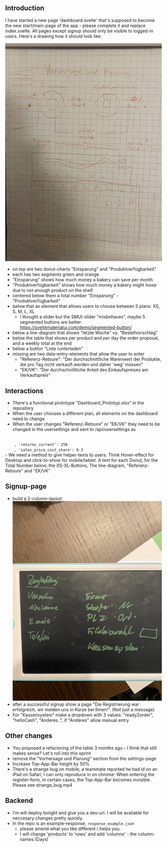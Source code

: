 
## Introduction

I have started a new page 'dashboard.svelte' that's supposed to become the new start/main-page of the  app - please complete it and replace index.svelte. All pages except signup should only be visible to logged-in users. Here's a drawing how it should look like:

![dashboard sketch](./sketch.jpeg)

- on top are two donut-charts "Einsparung" and "Produktverfügbarkeit"
- each has two segments green and orange
- "Einsparung" shows how much money a bakery can save per month
- "Produktverfügbarkeit" shows how much money a bakery might loose due to not enough product on the shelf
- centered below them a total number "Einsparung" - "Produktverfügbarkeit"
- below that an element that allows users to choose between 5 plans: XS, S, M, L, XL
   - I thought a slider but the SMUI-slider "misbehaves", maybe 5 segmented buttons are better: https://sveltematerialui.com/demo/segmented-button/
- below a line-diagram that shows "letzte Woche" vs. "Bestellvorschlag"
- below the table that shows per product and per day the order proposal, and a weekly total at the end
- below a button "Liste runterladen"
- missing are two data-entry-elements that allow the user to enter
  - "Referenz-Retoure": "Der durchschnittliche Warenwert der Produkte, die pro Tag nicht verkauft werden und daher 'weg' müssen"
  - "EK/VK": "Der durchschnittliche Anteil des Einkaufspreises am Verkaufspreis"

## Interactions

- There's a functional prototype "Dashboard_Prototyp.xlsx" in the repository
- When the user chooses a different plan, all elements on the dashboard need to change
- When the user changes "Referenz-Retoure" or "EK/VK" they need to be changed in the usersettings and sent to /api/usersettings as 
<code>
    , 'returns_current': 250
    , 'sales_price_cost_share': 0.3
</code>
- We need a method to give helper-texts to users. Think Hover-effect for Desktop and click-to-show for mobile/tablet. A text for each Donut, for the Total Number below, the XS-XL-Buttons, The line-diagram, "Referenz-Retoure" and "EK/VK"


## Signup-page
- build a 2-column-layout:
![signup sketch](./signup_sketch.jpeg)
- after a successful signup show a page "Die Registrierung war erfolgreich, wir melden uns in Kürze bei Ihnen!". (Not just a message)
- For "Kassensystem" make a dropdown with 3 values: "ready2order", "helloCash", "Anderes..", if "Anderes" allow manual entry

## Other changes
- You proposed a refactoring of the table 3 months ago - I think that still makes sense? Let's roll into this sprint
- remove the "Vorhersage und Planung" section from the settings-page
- Increase Top-App-Bar height by 50%
- There's a strange bug on mobile, a teammate reported he had id on an iPad on Safari, I can only reproduce in on chrome: When entering the register-form, in certain cases, the Top-App-Bar becomes invisible. Please see strange_bug.mp4

## Backend
- I'm will deploy tonight and give you a dev-url. I will be available for neccesary changes pretty quickly. 
- In the repo is an example-response, <code>response_example.json</code>
  - please amend what you like different / helps you.
  - I will change 'products' to 'rows' and add 'columns' - the column-names (Days)